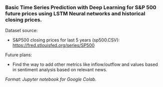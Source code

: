 ### Basic Time Series Prediction with Deep Learning for S&P 500 future prices using LSTM Neural networks and historical closing prices.

Dataset source:
- S&P500 closing prices for last 5 years (sp500.CSV): https://fred.stlouisfed.org/series/SP500

Future plans: 
- Find the way to add other metrics like inflow/outflow and values based in sentiment analysis based on relevant news.

*Format: Jupyter notebook for Google Colab.*
  
